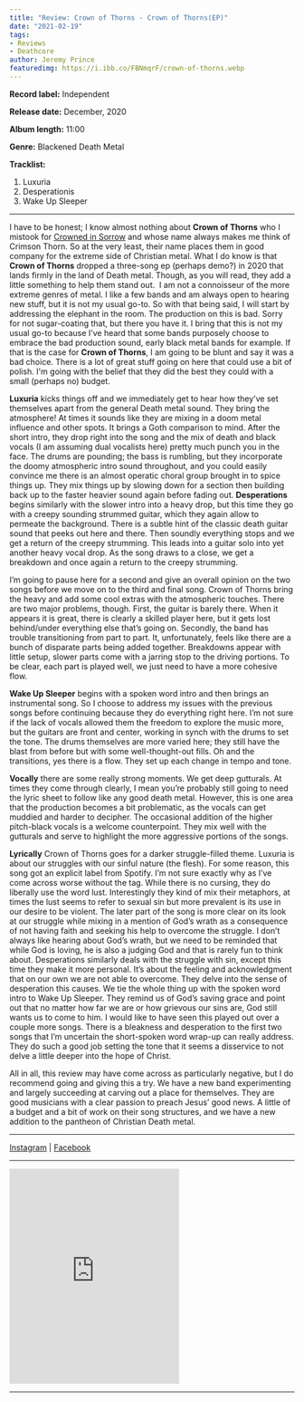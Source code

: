 ```yaml
---
title: "Review: Crown of Thorns - Crown of Thorns(EP)"
date: "2021-02-19"
tags:
- Reviews
- Deathcore
author: Jeremy Prince  
featuredimg: https://i.ibb.co/FBNmqrF/crown-of-thorns.webp
---
```


**Record label:** Independent

**Release date:** December, 2020

**Album length:** 11:00 

**Genre:** Blackened Death Metal

**Tracklist:**

1. Luxuria
2. Desperationis
3. Wake Up Sleeper

<hr>

I have to be honest; I know almost nothing about **Crown of Thorns** who I mistook for [Crowned in Sorrow](https://crownedinsorrow.bandcamp.com/album/in-memoriam) and whose name always makes me think of Crimson Thorn. So at the very least, their name places them in good company for the extreme side of Christian metal. What I do know is that **Crown of Thorns** dropped a three-song ep (perhaps demo?) in 2020 that lands firmly in the land of Death metal. Though, as you will read, they add a little something to help them stand out.
​
I am not a connoisseur of the more extreme genres of metal. I like a few bands and am always open to hearing new stuff, but it is not my usual go-to. So with that being said, I will start by addressing the elephant in the room. The production on this is bad. Sorry for not sugar-coating that, but there you have it. I bring that this is not my usual go-to because I’ve heard that some bands purposely choose to embrace the bad production sound, early black metal bands for example. If that is the case for **Crown of Thorns**, I am going to be blunt and say it was a bad choice. There is a lot of great stuff going on here that could use a bit of polish. I'm going with the belief that they did the best they could with a small (perhaps no) budget.

**Luxuria** kicks things off and we immediately get to hear how they’ve set themselves apart from the general Death metal sound. They bring the atmosphere! At times it sounds like they are mixing in a doom metal influence and other spots. It brings a Goth comparison to mind. After the short intro, they drop right into the song and the mix of death and black vocals (I am assuming dual vocalists here) pretty much punch you in the face. The drums are pounding; the bass is rumbling, but they incorporate the doomy atmospheric intro sound throughout, and you could easily convince me there is an almost operatic choral group brought in to spice things up. They mix things up by slowing down for a section then building back up to the faster heavier sound again before fading out. 
**Desperations** begins similarly with the slower intro into a heavy drop, but this time they go with a creepy sounding strummed guitar, which they again allow to permeate the background. There is a subtle hint of the classic death guitar sound that peeks out here and there. Then soundly everything stops and we get a return of the creepy strumming. This leads into a guitar solo into yet another heavy vocal drop. As the song draws to a close, we get a breakdown and once again a return to the creepy strumming. 

I’m going to pause here for a second and give an overall opinion on the two songs before we move on to the third and final song. Crown of Thorns bring the heavy and add some cool extras with the atmospheric touches. There are two major problems, though. First, the guitar is barely there. When it appears it is great, there is clearly a skilled player here, but it gets lost behind/under everything else that’s going on. Secondly, the band has trouble transitioning from part to part. It, unfortunately, feels like there are a bunch of disparate parts being added together. Breakdowns appear with little setup, slower parts come with a jarring stop to the driving portions. To be clear, each part is played well, we just need to have a more cohesive flow.

**Wake Up Sleeper** begins with a spoken word intro and then brings an instrumental song. So I choose to address my issues with the previous songs before continuing because they do everything right here. I’m not sure if the lack of vocals allowed them the freedom to explore the music more, but the guitars are front and center, working in synch with the drums to set the tone. The drums themselves are more varied here; they still have the blast from before but with some well-thought-out fills. Oh and the transitions, yes there is a flow. They set up each change in tempo and tone. 

**Vocally** there are some really strong moments. We get deep gutturals. At times they come through clearly, I mean you’re probably still going to need the lyric sheet to follow like any good death metal. However, this is one area that the production becomes a bit problematic, as the vocals can get muddied and harder to decipher. The occasional addition of the higher pitch-black vocals is a welcome counterpoint. They mix well with the gutturals and serve to highlight the more aggressive portions of the songs.

**Lyrically** Crown of Thorns goes for a darker struggle-filled theme. Luxuria is about our struggles with our sinful nature (the flesh). For some reason, this song got an explicit label from Spotify. I’m not sure exactly why as I’ve come across worse without the tag. While there is no cursing, they do liberally use the word lust. Interestingly they kind of mix their metaphors, at times the lust seems to refer to sexual sin but more prevalent is its use in our desire to be violent. The later part of the song is more clear on its look at our struggle while mixing in a mention of God’s wrath as a consequence of not having faith and seeking his help to overcome the struggle. I don’t always like hearing about God’s wrath, but we need to be reminded that while God is loving, he is also a judging God and that is rarely fun to think about. Desperations similarly deals with the struggle with sin, except this time they make it more personal. It’s about the feeling and acknowledgment that on our own we are not able to overcome. They delve into the sense of desperation this causes. We tie the whole thing up with the spoken word intro to Wake Up Sleeper. They remind us of God’s saving grace and point out that no matter how far we are or how grievous our sins are, God still wants us to come to him. I would like to have seen this played out over a couple more songs. There is a bleakness and desperation to the first two songs that I’m uncertain the short-spoken word wrap-up can really address. They do such a good job setting the tone that it seems a disservice to not delve a little deeper into the hope of Christ.

All in all, this review may have come across as particularly negative, but I do recommend going and giving this a try. We have a new band experimenting and largely succeeding at carving out a place for themselves. They are good musicians with a clear passion to preach Jesus’ good news. A little of a budget and a bit of work on their song structures, and we have a new addition to the pantheon of Christian Death metal.

<hr>

[Instagram](https://www.instagram.com/crownofthornsband/) | [Facebook](https://www.facebook.com/CrownOfThornsBand421)

<hr>

<iframe src="https://open.spotify.com/embed/album/79LhfP2YP79tmrjtEWs58U" width="300" height="380" frameborder="0" allowtransparency="true" allow="encrypted-media"></iframe>

<hr>